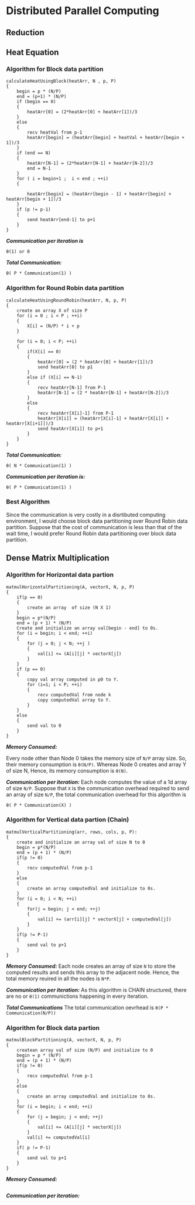 # Distributed Parallel Computing 

## Reduction

## Heat Equation
### Algorithm for Block data partition
```
calculateHeatUsingBlock(heatArr, N , p, P)
{
    begin = p * (N/P)
    end = (p+1) * (N/P)
    if (begin == 0)
    {    
        heatArr[0] = (2*heatArr[0] + heatArr[1])/3
    }
    else
    {
        recv heatVal from p-1
        heatArr[begin] = (heatArr[begin] + heatVal + heatArr[begin + 1])/3
    }
    if (end == N)
    {
        heatArr[N-1] = (2*heatArr[N-1] + heatArr[N-2])/3
        end = N-1
    }
    for ( i = begin+1 ;  i < end ; ++i)
    {

        heatArr[begin] = (heatArr[begin - 1] + heatArr[begin] + heatArr[begin + 1])/3
    }
    if (p != p-1)
    {
        send heatArr[end-1] to p+1 
    }
}
```
*__Communication per iteration is__*
```
θ(1) or 0
```
*__Total Communication:__*
```
θ( P * Communication(1) ) 
```

### Algorithm for Round Robin data partition
```
calculateHeatUsingRoundRobin(heatArr, N, p, P)
{
    create an array X of size P 
    for (i = 0 ; i < P ; ++i)
    {
        X[i] = (N/P) * i + p
    }

    for (i = 0; i < P; ++i)
    {
        if(X[i] == 0)
        {
            heatArr[0] = (2 * heatArr[0] + heatArr[1])/3
            send heatArr[0] to p1 
        }
        else if (X[i] == N-1)
        {
            recv heatArr[N-1] from P-1
            heatArr[N-1] = (2 * heatArr[N-1] + heatArr[N-2])/3
        }
        else
        {
            recv heatArr[X[i]-1] from P-1
            heatArr[X[i]] = (heatArr[X[i]-1] + heatArr[X[i]] + heatArr[X[i+1]])/3
            send heatArr[X[i]] to p+1
        }
    }
}
```
*__Total Communication:__*
```
θ( N * Communication(1) ) 
```
*__Communication per iteration is:__*
```
θ( P * Communication(1) ) 
```

### Best Algorithm
Since the communication is very costly in a disrtibuted computing environment, I would choose block data partitioning over Round Robin data partition. Suppose that the cost of communication is less than that of the wait time, I would prefer Round Robin data partitioning over block data partition.


## Dense Matrix Multiplication
### Algorithm for Horizontal data partion
```
matmulHorizontalPartitioning(A, vectorX, N, p, P)
{
    if(p == 0)
    {
        create an array  of size (N X 1)
    }
    begin = p*(N/P)
    end = (p + 1) * (N/P)
    Create and initialize an array val[begin - end] to 0s.
    for (i = begin; i < end; ++i)
    {
        for (j = 0; j < N; ++j )
        {
            val[i] += (A[i][j] * vectorX[j])
        }
    }
    if (p == 0)
    {
        copy val array computed in p0 to Y.
        for (i=1; i < P; ++i)
        {
            recv computedVal from node k
            copy computedVal array to Y.
        }
    }
    else
    {
        send val to 0
    }
}
```
*__Memory Consumed:__*

Every node other than Node 0 takes the memory size of `N/P` array size. So, their memory consumption is `θ(N/P)`. Whereas Node 0 creates and array Y of size N, Hence, its memory consumption is `θ(N)`. 

*__Communication per iteration:__*
Each node computes the value of a 1d array of size `N/P`. Suppose that `X` is the communication overhead required to send an array of size `N/P`, the total communication overhead for this algorithm is 
```
θ( P * Communication(X) )
```
### Algorithm for Vertical data partion (Chain)
```
matmulVerticalPartitioning(arr, rows, cols, p, P):
{
    create and initialize an array val of size N to 0
    begin = p*(N/P)
    end = (p + 1) * (N/P)
    if(p != 0)
    {
        recv computedVal from p-1
    }
    else
    {
        create an array computedVal and initialize to 0s.
    }
    for (i = 0; i < N; ++i)
    {
        for(j = begin; j < end; ++j)
        {
            val[i] += (arr[i][j] * vectorX[j] + computedVal[j])
        }
    }
    if(p != P-1)
    {
        send val to p+1
    }
}
```

*__Memory Consumed:__*
Each node creates an array of size `N` to store the computed results and sends this array to the adjacent node. Hence, the total memory reuired in all the nodes is `N*P`.  

*__Communication per iteration:__*
As this algorithm is CHAIN structured, there are no  or `θ(1)` communictions happening in every iteration.

*__Total Communications__*
The total communication oevrhead is `θ(P * Communication(N/P))`

### Algorithm for Block data partion
```
matmulBlockPartitioning(A, vectorX, N, p, P)
{
    createan array val of size (N/P) and initialize to 0
    begin = p * (N/P)
    end = (p + 1) * (N/P)
    if(p != 0)
    {
        recv computedVal from p-1
    }
    else
    {
        create an array computedVal and initialize to 0s.
    }
    for (i = begin; i < end; ++i)
    {
        for (j = begin; j < end; ++j)
        {
            val[i] += (A[i][j] * vectorX[j])
        }
        val[i] += computedVal[i]
    }
    if( p != P-1)
    {
        send val to p+1
    }
}
```

*__Memory Consumed:__*
```
```
*__Communication per iteration:__*
```
```
